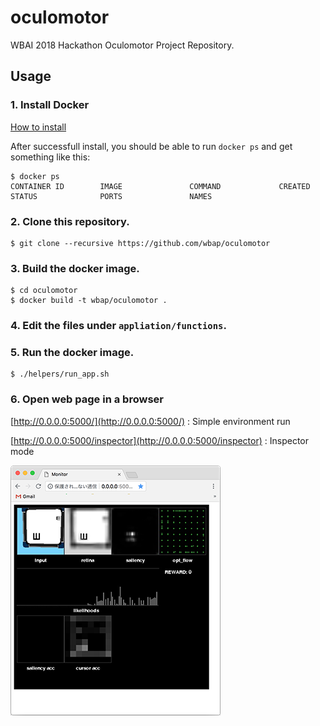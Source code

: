 # oculomotor
WBAI 2018 Hackathon Oculomotor Project Repository.

## Usage

### 1. Install Docker
[How to install](https://docs.docker.com/install/)

After successfull install, you should be able to run `docker ps` and get something like this:

```
$ docker ps
CONTAINER ID        IMAGE               COMMAND             CREATED             STATUS              PORTS               NAMES
```

### 2. Clone this repository.
```
$ git clone --recursive https://github.com/wbap/oculomotor
```

### 3. Build the docker image.
```
$ cd oculomotor
$ docker build -t wbap/oculomotor .
```

### 4. Edit the files under `appliation/functions`.

### 5. Run the docker image.
```
$ ./helpers/run_app.sh
```

### 6. Open web page in a browser

[http://0.0.0.0:5000/](http://0.0.0.0:5000/) : Simple environment run

[http://0.0.0.0:5000/inspector](http://0.0.0.0:5000/inspector) : Inspector mode

![screenshot](./doc/images/screenshot0.png)

